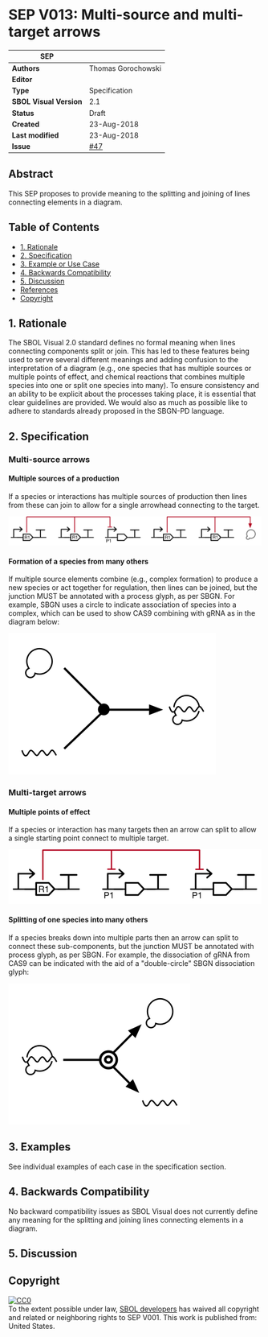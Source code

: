 # SEP V013: Multi-source and multi-target arrows

| SEP | |
| --- | --- |
| **Authors** | Thomas Gorochowski |
| **Editor** |  |
| **Type** | Specification |
| **SBOL Visual Version** | 2.1 |
| **Status** | Draft |
| **Created** | 23-Aug-2018 |
| **Last modified** | 23-Aug-2018 |
| **Issue**         | [#47](https://github.com/SynBioDex/SBOL-visual/issues/47) |

## Abstract

This SEP proposes to provide meaning to the splitting and joining of lines connecting elements in a diagram.

## Table of Contents
- [1. Rationale](#rationale) 
- [2. Specification](#specification)
- [3. Example or Use Case](#example)
- [4. Backwards Compatibility](#compatibility)
- [5. Discussion](#discussion)
- [References](#references)
- [Copyright](#copyright)

## 1. Rationale <a name="rationale"></a>

The SBOL Visual 2.0 standard defines no formal meaning when lines connecting components split or join. This has led to these features being used to serve several different meanings and adding confusion to the interpretation of a diagram (e.g., one species that has multiple sources or multiple points of effect, and chemical reactions that combines multiple species into one or split one species into many). To ensure consistency and an ability to be explicit about the processes taking place, it is essential that clear guidelines are provided. We would also as much as possible like to adhere to standards already proposed in the SBGN-PD language.

## 2. Specification <a name="specification"></a>

### Multi-source arrows

#### Multiple sources of a production

If a species or interactions has multiple sources of production then lines from these can join to allow for a single arrowhead connecting to the target.

![example-multi-source](SEP_V013-ex-multi-source.png)

#### Formation of a species from many others

If multiple source elements combine (e.g., complex formation) to produce a new species or act together for regulation, then lines can be joined, but the junction MUST be annotated with a process glyph, as per SBGN.  For example, SBGN uses a circle to indicate association of species into a complex, which can be used to show CAS9 combining with gRNA as in the diagram below:

![example-multi-source-complex](SEP_V013-ex-multi-source-complex.png)

### Multi-target arrows

#### Multiple points of effect

If a species or interaction has many targets then an arrow can split to allow a single starting point connect to multiple target.

![example-multi-target](SEP_V013-ex-multi-target.png)

#### Splitting of one species into many others

If a species breaks down into multiple parts then an arrow can split to connect these sub-components, but the junction MUST be annotated with process glyph, as per SBGN.  For example, the dissociation of gRNA from CAS9 can be indicated with the aid of a "double-circle" SBGN dissociation glyph:

![example-multi-source](SEP_V013-ex-multi-target-complex.png)

## 3. Examples <a name='example'></a>

See individual examples of each case in the specification section.

## 4. Backwards Compatibility <a name='compatibility'></a>

No backward compatibility issues as SBOL Visual does not currently define any meaning for the splitting and joining lines connecting elements in a diagram.

## 5. Discussion <a name='discussion'></a>

## Copyright <a name='copyright'></a>

<p xmlns:dct="http://purl.org/dc/terms/" xmlns:vcard="http://www.w3.org/2001/vcard-rdf/3.0#">
  <a rel="license"
     href="http://creativecommons.org/publicdomain/zero/1.0/">
    <img src="http://i.creativecommons.org/p/zero/1.0/88x31.png" style="border-style: none;" alt="CC0" />
  </a>
  <br />
  To the extent possible under law,
  <a rel="dct:publisher"
     href="sbolstandard.org">
    <span property="dct:title">SBOL developers</span></a>
  has waived all copyright and related or neighboring rights to
  <span property="dct:title">SEP V001</span>.
This work is published from:
<span property="vcard:Country" datatype="dct:ISO3166"
      content="US" about="sbolstandard.org">
  United States</span>.
</p>